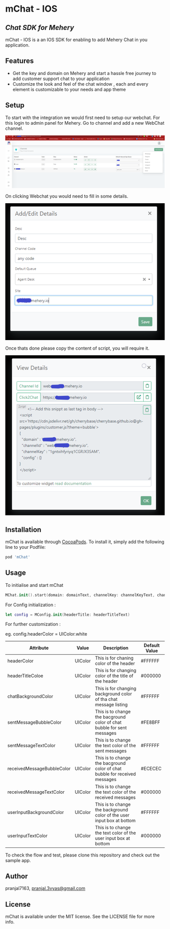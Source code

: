 # mChat - IOS
## _Chat SDK for Mehery_

mChat - IOS is a an IOS SDK for enabling to add Mehery Chat in you application.

## Features

- Get the key and domain on Mehery and start a hassle free journey to add customer support chat to your application
- Customize the look and feel of the chat window , each and every element is customizable to your needs and app theme


## Setup

To start with the integration we would first need to setup our webchat. For this login to admin panel for Mehery. Go to channel and add a new WebChat channel.

![image description](https://raw.githubusercontent.com/mehery-soccom/mChat-Android/master/images/Readme1.PNG)

On clicking Webchat you would need to fill in some details.

![image description](https://raw.githubusercontent.com/mehery-soccom/mChat-Android/master/images/Readme2.PNG)

Once thats done please copy the content of script, you will require it.

![image description](https://raw.githubusercontent.com/mehery-soccom/mChat-Android/master/images/Readme3.PNG)

## Installation

mChat is available through [CocoaPods](https://cocoapods.org). To install
it, simply add the following line to your Podfile:

```ruby
pod 'mChat'
```

## Usage

To initialise and start mChat

```swift
MChat.init().start(domain: domainText, channelKey: channelKeyText, channelId: channelIdText,logo: UIImage.init(named: "logo")!,config: config, viewController: self)
```

For Config initialization : 

```swift
let config = MConfig.init(headerTitle: headerTitleText)
```

For further customization :

eg. config.headerColor = UIColor.white

Attribute | Value | Description | Default Value
--- | --- | --- | --- 
|headerColor|UIColor|This is for chaning color of the header|#FFFFFF|
|headerTitleColoe|UIColor|This is for changing color of the title of the header|#000000|
|chatBackgroundColor|UIColor|This is for changing background color of tha chat message listing|#FFFFFF|
|sentMessageBubbleColor|UIColor|This is to change the bacground color of chat bubble for sent messages|#FE8BFF|
|sentMessageTextColor|UIColor|This is to change the text color of the sent messages|#FFFFFF|
|receivedMessageBubbleColor|UIColor|This is to change the bacground color of chat bubble for received messages|#ECECEC|
|receivedMessageTextColor|UIColor|This is to change the text color of the received messages|#000000|
|userInputBackgroundColor|UIColor|This is to change the background color of the user input box at bottom|#FFFFFF|
|userInputTextColor|UIColor|This is to change the text color of the user input box at bottom|#000000|

To check the flow and test, please clone this repository and check out the sample app.

## Author

pranjal7163, pranjal.3vyas@gmail.com

## License

mChat is available under the MIT license. See the LICENSE file for more info.

